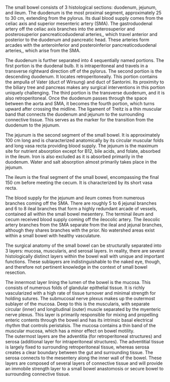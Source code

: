 The small bowel consists of 3 histological sections: duodenum, jejunum, and ileum. The duodenum is the most proximal segment, approximately 25 to 30 cm, extending from the pylorus. Its dual blood supply comes from the celiac axis and superior mesenteric artery (SMA). The gastroduodenal artery off the celiac axis branches into the anterosuperior and posterosuperior pancreaticoduodenal arteries,, which travel anterior and posterior to the duodenum and pancreatic head. These arteries form arcades with the anteroinferior and posteroinferior pancreaticoduodenal arteries,, which arise from the SMA.

The duodenum is further separated into 4 sequentially named portions. The first portion is the duodenal bulb. It is intraperitoneal and travels in a transverse rightward direction off of the pylorus. The second portion is the descending duodenum. It locates retroperitoneally. This portion contains the ampulla of Vater (duct of Wirsung) and duct of Santorini. Its proximity to the biliary tree and pancreas makes any surgical interventions in this portion uniquely challenging. The third portion is the transverse duodenum, and it is also retroperitoneal. Once the duodenum passes through the space between the aorta and SMA, it becomes the fourth portion, which turns upward after crossing the midline. The ligament of Treitz is a thin muscular band that connects the duodenum and jejunum to the surrounding connective tissue. This serves as the marker for the transition from the duodenum to the jejunum.

The jejunum is the second segment of the small bowel. It is approximately 100 cm long and is characterized anatomically by its circular muscular folds and long vasa recta providing blood supply. The jejunum is the maximum site for nutrient absorption except for B12, bile acids, and folate, absorbed in the ileum. Iron is also excluded as it is absorbed primarily in the duodenum. Water and salt absorption almost primarily takes place in the jejunum.

The ileum is the final segment of the small bowel, encompassing the final 150 cm before meeting the cecum. It is characterized by its short vasa recta.

The blood supply for the jejunum and ileum comes from numerous branches coming off the SMA. There are roughly 5 to 6 jejunal branches and 6 to 8 ileal branches that form a highly redundant arcade of vessels, contained all within the small bowel mesentery. The terminal ileum and cecum received blood supply coming off the ileocolic artery. The ileocolic artery branches from the SMA separate from the ileal and jejunal branches, although they shares branches with the prior. No watershed areas exist within a small bowel with healthy vasculature.

The surgical anatomy of the small bowel can be structurally separated into 3 layers: mucosa, muscularis, and serosal layers. In reality, there are several histologically distinct layers within the bowel wall with unique and important functions. These sublayers are indistinguishable to the naked eye, though, and therefore not pertinent knowledge in the context of small bowel resection.

The innermost layer lining the lumen of the bowel is the mucosa. This consists of numerous folds of glandular epithelial tissue. It is richly vascularized with a high rate of tissue turnover and minimal strength for holding sutures. The submucosal nerve plexus makes up the outermost sublayer of the mucosa. Deep to this is the muscularis, with separate circular (inner) and longitudinal (outer) muscle separated by the myenteric nerve plexus. This layer is primarily responsible for mixing and propelling enteric contents through the bowel and has its intrinsic basal electrical rhythm that controls peristalsis. The mucosa contains a thin band of the muscular mucosa, which has a minor effect on bowel motility. The outermost layers are the adventitia (for retroperitoneal structures) and serosa (additional layer for intraperitoneal structures). The adventitial tissue is largely fixed to surrounding retroperitoneal tissue, whereas serosa creates a clear boundary between the gut and surrounding tissue. The serosa connects to the mesentery along the inner wall of the bowel. These layers are composed of several layers of connective tissue and will provide an immobile strength layer to a small bowel anastomosis or secure bowel to surrounding connective tissue.